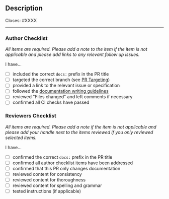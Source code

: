 ## Description

Closes: #XXXX

<!-- Add a description of the changes that this PR introduces and the files that
are the most critical to review. -->

---

### Author Checklist

*All items are required. Please add a note to the item if the item is not applicable and
please add links to any relevant follow up issues.*

I have...

- [ ] included the correct `docs:` prefix in the PR title
- [ ] targeted the correct branch (see [PR Targeting](https://github.com/lightmos/lightmos-sdk/blob/main/CONTRIBUTING.md#pr-targeting))
- [ ] provided a link to the relevant issue or specification
- [ ] followed the [documentation writing guidelines](https://github.com/lightmos/lightmos-sdk/blob/main/docs/DOC_WRITING_GUIDELINES.md)
- [ ] reviewed "Files changed" and left comments if necessary
- [ ] confirmed all CI checks have passed

### Reviewers Checklist

*All items are required. Please add a note if the item is not applicable and please add
your handle next to the items reviewed if you only reviewed selected items.*

I have...

- [ ] confirmed the correct `docs:` prefix in the PR title
- [ ] confirmed all author checklist items have been addressed 
- [ ] confirmed that this PR only changes documentation
- [ ] reviewed content for consistency
- [ ] reviewed content for thoroughness
- [ ] reviewed content for spelling and grammar
- [ ] tested instructions (if applicable)
